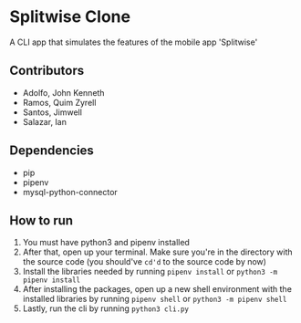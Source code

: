 # Splitwise Clone
A CLI app that simulates the features of the mobile app 'Splitwise'

## Contributors
- Adolfo, John Kenneth
- Ramos, Quim Zyrell
- Santos, Jimwell
- Salazar, Ian

## Dependencies
- pip
- pipenv
- mysql-python-connector

## How to run
1. You must have python3 and pipenv installed
2. After that, open up your terminal. Make sure you're in the directory with the source code (you should've `cd'd` to the source code by now)
3. Install the libraries needed by running `pipenv install` or `python3 -m pipenv install`
4. After installing the packages, open up a new shell environment with the installed libraries by running `pipenv shell` or `python3 -m pipenv shell`
5. Lastly, run the cli by running `python3 cli.py`
